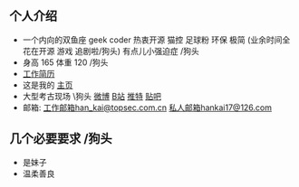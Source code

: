 ## 个人介绍
- 一个内向的双鱼座 geek coder 热衷开源 猫控 足球粉 环保 极简 (业余时间全花在开源 游戏 追剧啦/狗头) 有点儿小强迫症 /狗头
- 身高 165 体重 120 /狗头
- [工作简历](https://github.com/hankai17/test/blob/master/resume/template.md) 
- 这是我的 [主页](https://github.com/hankai17) 
- 大型考古现场 \狗头 [微博](机密) [B站](机密) [推特](机密) [贴吧](机密)
- 邮箱: 工作邮箱han_kai@topsec.com.cn 私人邮箱hankai17@126.com

## 几个必要要求 /狗头
- 是妹子 
- 温柔善良
